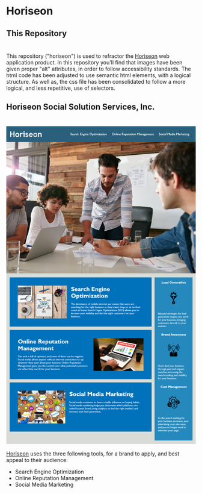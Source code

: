 # Horiseon 
## This Repository
#
This repository ("horiseon") is used to refractor the [Horiseon](https://gusmor94.github.io/horiSEOn/) web application product. In this repository you'll find that images have been given proper "alt" attributes, in order to follow accessibility standards. The html code has been adjusted to use semantic html elements, with a logical structure. As well as, the css file has been consolidated to follow a more logical, and less repetitive, use of selectors. 

## Horiseon Social Solution Services, Inc. 
#
![Horiseon Homepage](./assets/images/01-html-css-git-homework-demo.png)

[Horiseon](https://gusmor94.github.io/horiSEOn/) uses the three following tools, for a brand to apply, and best appeal to their audience:

* Search Engine Optimization
* Online Reputation Management
* Social Media Marketing
